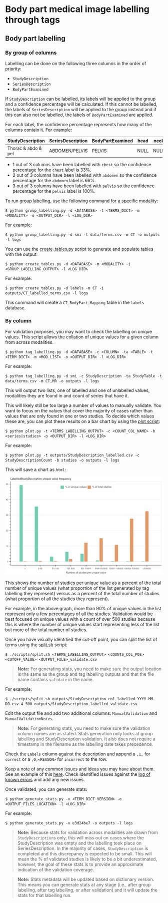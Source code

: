 # Body part medical image labelling through tags

## Body part labelling

### By group of columns

Labelling can be done on the following three columns in the order of priority:

- `StudyDescription`
- `SeriesDescription`
- `BodyPartExamined`

If `StudyDescription` can be labelled, its labels will be applied to the group and a confidence percentage will be calculated. If this cannot be labelled, the labels of `SeriesDescription` will be applied to the group instead and if this can also not be labelled, the labels of `BodyPartExamined` are applied.  

For each label, the confidence percentage represents how many of the columns contain it. For example:  

| StudyDescription | SeriesDescription | BodyPartExamined | head | neck | chest | abdomen | pelvis | upper_limb | lower_limb | spine | whole_body | CombinationCount |
| ---------------- | ----------------- | ---------------- | ---- | ---- | ----- | ------- | ------ | ---------- | ---------- | ----- | ---------- | ---------------- |
| Thorac & abdo & pel | ABDOMEN/PELVIS | PELVIS           | NULL | NULL | 33.33 | 66.66   | 100.00 | NULL       | NULL       | NULL  | NULL       | 21 |

- 1 out of 3 columns have been labelled with `chest` so the confidence percentage for the `chest` label is 33%.
- 2 out of 3 columns have been labelled with `abdomen` so the confidence percentage for the `abdomen` label is 66%.
- 3 out of 3 columns have been labelled with `pelvis` so the confidence percentage for the `pelvis` label is 100%.

To run group labelling, use the following command for a specific modality:

```shell
$ python group_labelling.py -d <DATABASE> -t <TERMS_DICT> -m <MODALITY> -o <OUTPUT_DIR> -l <LOG_DIR>
```

For example:

```shell
$ python group_labelling.py -d smi -t data/terms.csv -m CT -o outputs -l logs
```

You can use the [create_tables.py](./create_tables.py) script to generate and populate tables with the output:

```shell
$ python create_tables.py -d <DATABASE> -m <MODALITY> -i <GROUP_LABELLING_OUTPUT> -l <LOG_DIR>
```

For example:

```shell
$ python create_tables.py -d labels -m CT -i outputs/CT_labelled_terms.csv -l logs
```

This command will create a `CT_BodyPart_Mapping` table in the `labels` database.

### By column

For validation purposes, you may want to check the labelling on unique values. This script allows the collation of unique values for a given column from across modalities.

```shell
$ python tag_labelling.py -d <DATABASE> -c <COLUMN> -ta <TABLE> -t <TERM_DICT> -m <MOD_LIST> -o <OUTPUT_DIR> -l <LOG_DIR>
```

For example:  

```shell
$ python tag_labelling.py -d smi -c StudyDescription -ta StudyTable -t data/terms.csv -m CT,MR -o outputs -l logs
```

This will output two lists, one of labelled and one of unlabelled values, modalities they are found in and count of series that have it.  

This will likely still be too large a number of values to manually validate. You want to focus on the values that cover the majority of cases rather than values that are only found in one or two studies. To decide which values these are, you can plot these results on a bar chart by using the [plot script](./plot.py):

```shell
$ python plot.py -t <TERMS_LABELLING_OUTPUT> -c <COUNT_COL_NAME> -b <series|studies> -o <OUTPUT_DIR> -l <LOG_DIR>
```

 For example:

```shell
$ python plot.py -t outputs/StudyDescription_labelled.csv -c StudyDescriptionCount -b studies -o outputs -l logs
```

This will save a chart as `html`:

![](./docs/assets/StudyDescription_labelled_frequency_plot.png)

This shows the number of studies per unique value as a percent of the total number of unique values (what proportion of the list generated by tag labelling they represent) versus as a percent of the total number of studies (what proportion of all the studies they represent).  

For example, in the above graph, more than 90% of unique values in the list represent only a few percentages of all the studies. Validation would be best focused on unique values with a count of over 500 studies because this is where the number of unique values start representing less of the list but more of the total number of studies.  

Once you have visually identified the cut-off point, you can split the list of terms using the [split.sh](./scripts/split.sh) script:

```shell
$ ./scripts/split.sh <TERMS_LABELLING_OUTPUT> <COUNTS_COL_POS> <CUTOFF_VALUE> <OUTPUT_FILE>_validate.csv
```

>**Note:** For generating stats, you need to make sure the output location is the same as the group and tag labelling outputs and that the file name contains `validate` in the name.

For example:

```shell
$ ./scripts/split.sh outputs/StudyDescription_col_labelled_YYYY-MM-DD.csv 4 500 outputs/StudyDescription_labelled_validate.csv
```

Edit the output file and add two additional columns: `ManualValidation` and `ManualValidationNotes`.  

>**Note:** For generating stats, you need to make sure the validation column names are as stated. Stats generation only looks at group labelling and StudyDescription validation. It also does not require a timestamp in the filename as the labelling date takes precedence.

Check the `Labels` column against the description and append a `,1,` for `correct` or a `,0,<REASON>` for `incorrect` to the row.  

Keep a note of any common issues and ideas you may have about them. See an example of this [here](./docs/manual_validation_notes.md). Check identified issues against the [log of known errors](./docs/known_error_log.md) and add any new issues.  

Once validated, you can generate stats:

```shell
$ python generate_stats.py -v <TERM_DICT_VERSION> -o <OUTPUT_FILES_LOCATION> -l <LOG_DIR>
```

For example:

```shell
$ python generate_stats.py -v e3d24be7 -o outputs -l logs
```

>**Note:** Because stats for validation across modalities are drawn from `StudyDescription`s only, this will miss out on cases where the StudyDescription was empty and the labelling took place on SeriesDescription. In the majority of cases, `StudyDescription` is completed and this discrepancy is expected to be small. This will mean the % of validated studies is likely to be a bit underestimated, however, the goal of these stats is to provide an approximate indication of the validation coverage.

>**Note:** Stats metadata will be updated based on dictionary version. This means you can generate stats at any stage (i.e., after group labelling, after tag labelling, or after validation) and it will update the stats for that labelling run.

